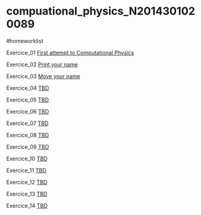 # compuational_physics_N2014301020089

#homeworklist

Exercice_01   [First attempt to Computational Physics](https://www.zybuluo.com/mdeditor#498633)

Exercice_02   [Print your name ](https://github.com/vakie/homework1/blob/master/README.md)

Exercice_03   [Move your name](https://github.com/vakie/compuational_physics_N2014301020089/blob/master/exercise03)

Exercice_04   [TBD](https://www.zybuluo.com/mdeditor#498633)

Exercice_05   [TBD](https://www.zybuluo.com/mdeditor#498633)

Exercice_06   [TBD](https://www.zybuluo.com/mdeditor#498633)

Exercice_07   [TBD](https://www.zybuluo.com/mdeditor#498633)

Exercice_08   [TBD](https://www.zybuluo.com/mdeditor#498633)

Exercice_09   [TBD](https://www.zybuluo.com/mdeditor#498633)

Exercice_10   [TBD](https://www.zybuluo.com/mdeditor#498633)

Exercice_11   [TBD](https://www.zybuluo.com/mdeditor#498633)

Exercice_12   [TBD](https://www.zybuluo.com/mdeditor#498633)

Exercice_13   [TBD](https://www.zybuluo.com/mdeditor#498633)

Exercice_14   [TBD](https://www.zybuluo.com/mdeditor#498633)
